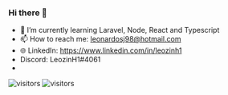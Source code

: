 ### Hi there 👋

- 🌱 I’m currently learning Laravel, Node, React and Typescript
- 📫 How to reach me: leonardosj98@hotmail.com
- 🌐 LinkedIn: https://www.linkedin.com/in/leozinh1
-  Discord: LeozinH1#4061
-  
![visitors](https://img.shields.io/badge/discord-LeozinH1%234061-%237289da.svg?logo=discord)
![visitors](https://visitor-badge.glitch.me/badge?page_id=${LeozinH1}.${LeozinH1})

